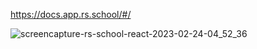 https://docs.app.rs.school/#/

![screencapture-rs-school-react-2023-02-24-04_52_36](https://user-images.githubusercontent.com/66916141/221072677-d0d83cbc-bde6-45f8-8d84-772afa2fe0c1.png)

